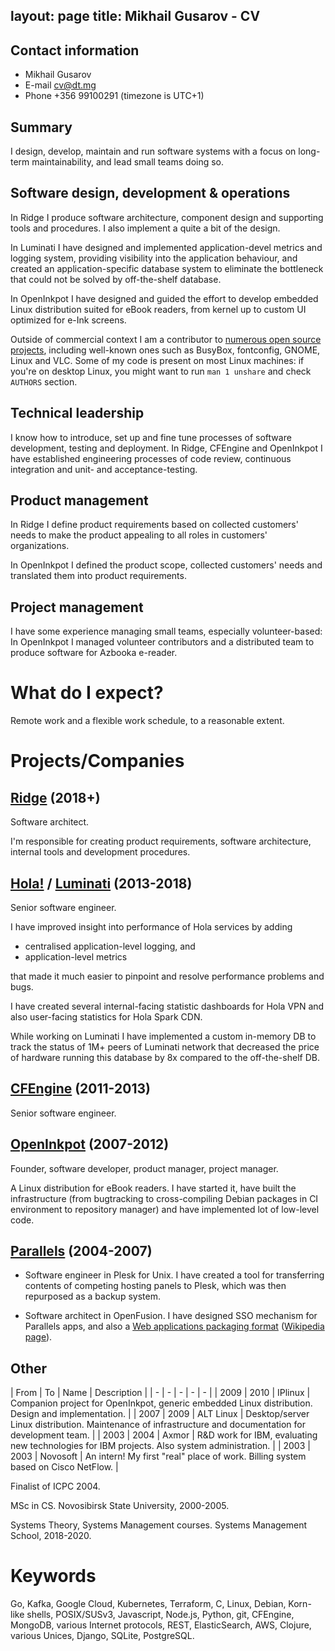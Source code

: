layout: page
title: Mikhail Gusarov - CV
----

## Contact information

- Mikhail Gusarov
- E-mail [cv@dt.mg](mailto:cv@dt.mg)
- Phone +356 99100291 (timezone is UTC+1)

## Summary

I design, develop, maintain and run software systems with a focus on long-term
maintainability, and lead small teams doing so.

## Software design, development & operations

In Ridge I produce software architecture, component design and supporting tools
and procedures. I also implement a quite a bit of the design.

In Luminati I have designed and implemented application-devel metrics and
logging system, providing visibility into the application behaviour, and
created an application-specific database system to eliminate the bottleneck
that could not be solved by off-the-shelf database.

In OpenInkpot I have designed and guided the effort to develop embedded
Linux distribution suited for eBook readers, from kernel up to custom
UI optimized for e-Ink screens.

Outside of commercial context I am a contributor to [numerous open source
projects](https://dottedmag.net/software/), including well-known ones such
as BusyBox, fontconfig, GNOME, Linux and VLC. Some of my code is present on
most Linux machines: if you're on desktop Linux, you might want to run
`man 1 unshare` and check `AUTHORS` section.

## Technical leadership

I know how to introduce, set up and fine tune processes of software development,
testing and deployment. In Ridge, CFEngine and OpenInkpot I have established
engineering processes of code review, continuous integration and unit- and
acceptance-testing.

## Product management

In Ridge I define product requirements based on collected customers' needs
to make the product appealing to all roles in customers' organizations.

In OpenInkpot I defined the product scope, collected customers' needs and
translated them into product requirements.

## Project management

I have some experience managing small teams, especially volunteer-based: In OpenInkpot
I managed volunteer contributors and a distributed team to produce software for
Azbooka e-reader.

# What do I expect?

Remote work and a flexible work schedule, to a reasonable extent.

# Projects/Companies

## [Ridge](https://ridge.co) (2018+)

Software architect.

I'm responsible for creating product requirements, software architecture,
internal tools and development procedures.

## [Hola!](https://hola.org) / [Luminati](https://luminati.io) (2013-2018)

Senior software engineer.

I have improved insight into performance of Hola services by adding
- centralised application-level logging, and
- application-level metrics

that made it much easier to pinpoint and resolve performance problems and bugs.

I have created several internal-facing statistic dashboards for Hola VPN and
also user-facing statistics for Hola Spark CDN.

While working on Luminati I have implemented a custom in-memory DB to track the
status of 1M+ peers of Luminati network that decreased the price of hardware
running this database by 8x compared to the off-the-shelf DB.

## [CFEngine](https://cfengine.com) (2011-2013)

Senior software engineer.

## [OpenInkpot](https://wiki.mobileread.com/wiki/Openinkpot) (2007-2012)

Founder, software developer, product manager, project manager.

A Linux distribution for eBook readers. I have started it, have built the
infrastructure (from bugtracking to cross-compiling Debian packages in
CI environment to repository manager) and have implemented lot of low-level code.

## [Parallels](https://parallels.com) (2004-2007)

* Software engineer in Plesk for Unix. I have created a tool for transferring contents
of competing hosting panels to Plesk, which was then repurposed as a backup system.

* Software architect in OpenFusion. I have designed SSO mechanism for Parallels apps, and also
a [Web applications packaging format](http://www.apsstandard.org/)
([Wikipedia page](https://en.wikipedia.org/wiki/Application_Packaging_Standard)).

## Other

| From | To | Name  | Description |
| - | - | - | - | - |
| 2009 | 2010 | IPlinux | Companion project for OpenInkpot, generic embedded Linux distribution. Design and implementation. |
| 2007 | 2009 | ALT&nbsp;Linux | Desktop/server Linux distribution. Maintenance of infrastructure and documentation for development team. |
| 2003 | 2004 | Axmor | R&D work for IBM, evaluating new technologies for IBM projects. Also system administration. |
| 2003 | 2003 | Novosoft | An intern! My first "real" place of work. Billing system based on Cisco NetFlow. |

Finalist of ICPC 2004.

MSc in CS. Novosibirsk State University, 2000-2005.

Systems Theory, Systems Management courses. Systems Management School, 2018-2020.

# Keywords

Go, Kafka, Google Cloud, Kubernetes, Terraform, C, Linux, Debian, Korn-like shells,
POSIX/SUSv3, Javascript, Node.js, Python, git, CFEngine, MongoDB,
various Internet protocols, REST, ElasticSearch, AWS, Clojure,
various Unices, Django, SQLite, PostgreSQL.
